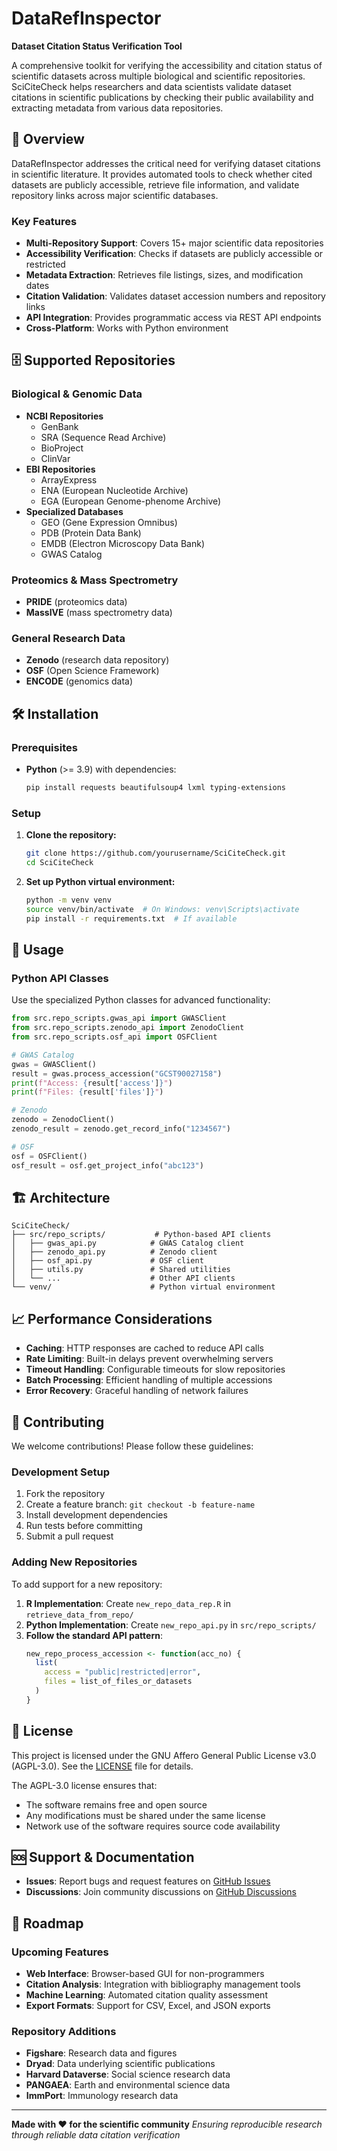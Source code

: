# DataRefInspector

**Dataset Citation Status Verification Tool**

A comprehensive toolkit for verifying the accessibility and citation status of scientific datasets across multiple biological and scientific repositories. SciCiteCheck helps researchers and data scientists validate dataset citations in scientific publications by checking their public availability and extracting metadata from various data repositories.

## 🎯 Overview

DataRefInspector addresses the critical need for verifying dataset citations in scientific literature. It provides automated tools to check whether cited datasets are publicly accessible, retrieve file information, and validate repository links across major scientific databases.

### Key Features

- **Multi-Repository Support**: Covers 15+ major scientific data repositories
- **Accessibility Verification**: Checks if datasets are publicly accessible or restricted
- **Metadata Extraction**: Retrieves file listings, sizes, and modification dates
- **Citation Validation**: Validates dataset accession numbers and repository links
- **API Integration**: Provides programmatic access via REST API endpoints
- **Cross-Platform**: Works with Python environment

## 🗄️ Supported Repositories

### Biological & Genomic Data
- **NCBI Repositories**
  - GenBank
  - SRA (Sequence Read Archive)
  - BioProject
  - ClinVar
- **EBI Repositories**
  - ArrayExpress
  - ENA (European Nucleotide Archive)
  - EGA (European Genome-phenome Archive)
- **Specialized Databases**
  - GEO (Gene Expression Omnibus)
  - PDB (Protein Data Bank)
  - EMDB (Electron Microscopy Data Bank)
  - GWAS Catalog

### Proteomics & Mass Spectrometry
- **PRIDE** (proteomics data)
- **MassIVE** (mass spectrometry data)

### General Research Data
- **Zenodo** (research data repository)
- **OSF** (Open Science Framework)
- **ENCODE** (genomics data)

## 🛠️ Installation

### Prerequisites

- **Python** (>= 3.9) with dependencies:
  ```bash
  pip install requests beautifulsoup4 lxml typing-extensions
  ```

### Setup

1. **Clone the repository:**
   ```bash
   git clone https://github.com/yourusername/SciCiteCheck.git
   cd SciCiteCheck
   ```

2. **Set up Python virtual environment:**
   ```bash
   python -m venv venv
   source venv/bin/activate  # On Windows: venv\Scripts\activate
   pip install -r requirements.txt  # If available
   ```


## 🚀 Usage

### Python API Classes

Use the specialized Python classes for advanced functionality:

```python
from src.repo_scripts.gwas_api import GWASClient
from src.repo_scripts.zenodo_api import ZenodoClient
from src.repo_scripts.osf_api import OSFClient

# GWAS Catalog
gwas = GWASClient()
result = gwas.process_accession("GCST90027158")
print(f"Access: {result['access']}")
print(f"Files: {result['files']}")

# Zenodo
zenodo = ZenodoClient()
zenodo_result = zenodo.get_record_info("1234567")

# OSF
osf = OSFClient()
osf_result = osf.get_project_info("abc123")
```

## 🏗️ Architecture

```
SciCiteCheck/
├── src/repo_scripts/           # Python-based API clients
│   ├── gwas_api.py            # GWAS Catalog client
│   ├── zenodo_api.py          # Zenodo client
│   ├── osf_api.py             # OSF client
│   ├── utils.py               # Shared utilities
│   └── ...                    # Other API clients
└── venv/                      # Python virtual environment
```

## 📈 Performance Considerations

- **Caching**: HTTP responses are cached to reduce API calls
- **Rate Limiting**: Built-in delays prevent overwhelming servers
- **Timeout Handling**: Configurable timeouts for slow repositories
- **Batch Processing**: Efficient handling of multiple accessions
- **Error Recovery**: Graceful handling of network failures

## 🤝 Contributing

We welcome contributions! Please follow these guidelines:

### Development Setup

1. Fork the repository
2. Create a feature branch: `git checkout -b feature-name`
3. Install development dependencies
4. Run tests before committing
5. Submit a pull request

### Adding New Repositories

To add support for a new repository:

1. **R Implementation**: Create `new_repo_data_rep.R` in `retrieve_data_from_repo/`
2. **Python Implementation**: Create `new_repo_api.py` in `src/repo_scripts/`
3. **Follow the standard API pattern**:
   ```r
   new_repo_process_accession <- function(acc_no) {
     list(
       access = "public|restricted|error",
       files = list_of_files_or_datasets
     )
   }
   ```
## 📜 License

This project is licensed under the GNU Affero General Public License v3.0 (AGPL-3.0). See the [LICENSE](LICENSE) file for details.

The AGPL-3.0 license ensures that:
- The software remains free and open source
- Any modifications must be shared under the same license
- Network use of the software requires source code availability


## 🆘 Support & Documentation

- **Issues**: Report bugs and request features on [GitHub Issues](https://github.com/yourusername/SciCiteCheck/issues)
- **Discussions**: Join community discussions on [GitHub Discussions](https://github.com/yourusername/SciCiteCheck/discussions)

## 🔮 Roadmap

### Upcoming Features

- **Web Interface**: Browser-based GUI for non-programmers
- **Citation Analysis**: Integration with bibliography management tools
- **Machine Learning**: Automated citation quality assessment
- **Export Formats**: Support for CSV, Excel, and JSON exports

### Repository Additions

- **Figshare**: Research data and figures
- **Dryad**: Data underlying scientific publications
- **Harvard Dataverse**: Social science research data
- **PANGAEA**: Earth and environmental science data
- **ImmPort**: Immunology research data

---

**Made with ❤️ for the scientific community**
*Ensuring reproducible research through reliable data citation verification*
